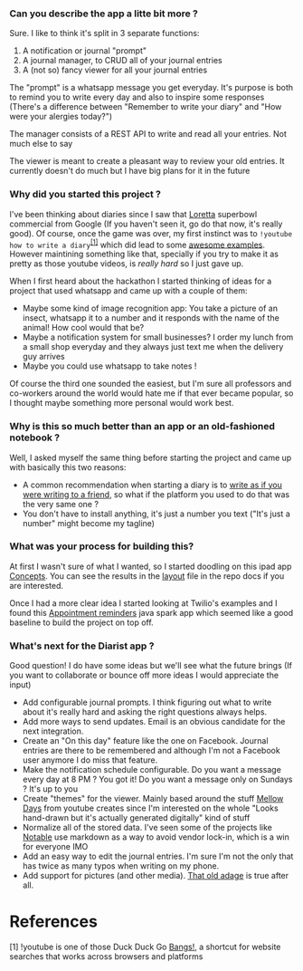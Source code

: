 ### Can you describe the app a litte bit more ?
Sure. I like to think it's split in 3 separate functions:
1. A notification or journal "prompt"
1. A journal manager, to CRUD all of your journal entries
1. A (not so) fancy viewer for all your journal entries

The "prompt" is a whatsapp message you get everyday.
It's purpose is both to remind you to write every day and also to inspire some responses (There's a difference between "Remember to write your diary" and "How were your alergies today?")

The manager consists of a REST API to write and read all your entries. Not much else to say

The viewer is meant to create a pleasant way to review your old entries. It currently doesn't do much but I have big plans for it in the future

### Why did you started this project ?

I've been thinking about diaries since I saw that [Loretta](https://youtu.be/6xSxXiHwMrg) superbowl commercial from Google (If you haven't seen it, go do that now, it's really good).
Of course, once the game was over, my first instinct was to `!youtube how to write a diary`<sup>[[1]](#1)</sup> which did lead to some [awesome examples](https://youtu.be/fPkPesz-t_Q).
However maintining something like that, specially if you try to make it as pretty as those youtube videos, is *really hard* so I just gave up.

When I first heard about the hackathon I started thinking of ideas for a project that used whatsapp and came up with a couple of them:
* Maybe some kind of image recognition app: You take a picture of an insect, whatsapp it to a number and it responds with the name of the animal! How cool would that be?
* Maybe a notification system for small businesses? I order my lunch from a small shop everyday and they always just text me when the delivery guy arrives
* Maybe you could use whatsapp to take notes !

Of course the third one sounded the easiest, but I'm sure all professors and co-workers around the world would hate me if that ever became popular, so I thought maybe something more personal would work best.

### Why is this so much better than an app or an old-fashioned notebook ?

Well, I asked myself the same thing before starting the project and came up with basically this two reasons:
* A common recommendation when starting a diary is to [write as if you were writing to a friend](https://www.skillsyouneed.com/ps/diary-journal.html), so what if the platform you used to do that was the very same one ?
* You don't have to install anything, it's just a number you text ("It's just a number" might become my tagline)

### What was your process for building this?

At first I wasn't sure of what I wanted, so I started doodling on this ipad app [Concepts](https://concepts.app/en/).
You can see the results in the [layout](layout.pdf) file in the repo docs if you are interested.

Once I had a more clear idea I started looking at Twilio's examples and I found this [Appointment reminders](https://www.twilio.com/docs/sms/tutorials/appointment-reminders-java-spark) java spark app which seemed like a good baseline to build the project on top off.

### What's next for the Diarist app ?
Good question! I do have some ideas but we'll see what the future brings (If you want to collaborate or bounce off more ideas I would appreciate the input)

* Add configurable journal prompts. I think figuring out what to write about it's really hard and asking the right questions always helps.
* Add more ways to send updates. Email is an obvious candidate for the next integration.
* Create an "On this day" feature like the one on Facebook. Journal entries are there to be remembered and although I'm not a Facebook user anymore I do miss that feature.
* Make the notification schedule configurable. Do you want a message every day at 8 PM ? You got it! Do you want a message only on Sundays ? It's up to you
* Create "themes" for the viewer. Mainly based around the stuff [Mellow Days](https://www.youtube.com/channel/UCU3ZpZbnPqdfUVU5zAeofcQ) from youtube creates since I'm interested on the whole "Looks hand-drawn but it's actually generated digitally" kind of stuff
* Normalize all of the stored data. I've seen some of the projects like [Notable](https://github.com/notable/notable) use markdown as a way to avoid vendor lock-in, which is a win for everyone IMO
* Add an easy way to edit the journal entries. I'm sure I'm not the only that has twice as many typos when writing on my phone.
* Add support for pictures (and other media). [That old adage](https://medium.com/@dt/the-myth-and-reality-of-a-picture-is-worth-a-thousand-words-a4ea985f8932) is true after all.


# References

<a id="1">[1]</a> !youtube is one of those Duck Duck Go [Bangs!](https://duckduckgo.com/bang), a shortcut for website searches that works across browsers and platforms